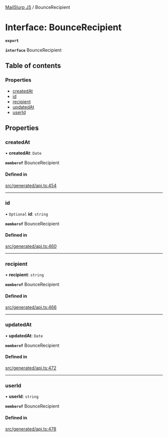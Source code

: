 [MailSlurp JS](../README.md) / BounceRecipient

# Interface: BounceRecipient

**`export`**

**`interface`** BounceRecipient

## Table of contents

### Properties

- [createdAt](BounceRecipient.md#createdat)
- [id](BounceRecipient.md#id)
- [recipient](BounceRecipient.md#recipient)
- [updatedAt](BounceRecipient.md#updatedat)
- [userId](BounceRecipient.md#userid)

## Properties

### createdAt

• **createdAt**: `Date`

**`memberof`** BounceRecipient

#### Defined in

[src/generated/api.ts:454](https://github.com/mailslurp/mailslurp-client/blob/20b4039/src/generated/api.ts#L454)

___

### id

• `Optional` **id**: `string`

**`memberof`** BounceRecipient

#### Defined in

[src/generated/api.ts:460](https://github.com/mailslurp/mailslurp-client/blob/20b4039/src/generated/api.ts#L460)

___

### recipient

• **recipient**: `string`

**`memberof`** BounceRecipient

#### Defined in

[src/generated/api.ts:466](https://github.com/mailslurp/mailslurp-client/blob/20b4039/src/generated/api.ts#L466)

___

### updatedAt

• **updatedAt**: `Date`

**`memberof`** BounceRecipient

#### Defined in

[src/generated/api.ts:472](https://github.com/mailslurp/mailslurp-client/blob/20b4039/src/generated/api.ts#L472)

___

### userId

• **userId**: `string`

**`memberof`** BounceRecipient

#### Defined in

[src/generated/api.ts:478](https://github.com/mailslurp/mailslurp-client/blob/20b4039/src/generated/api.ts#L478)

